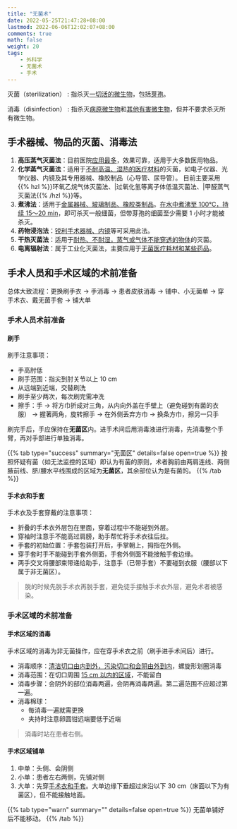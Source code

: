 ```yaml
---
title: "无菌术"
date: 2022-05-25T21:47:28+08:00
lastmod: 2022-06-06T12:02:07+08:00
comments: true
math: false
weight: 20
tags:
    - 外科学
    - 无菌术
    - 手术
---
```


灭菌（sterilization）
: 指杀灭<ins>一切活的微生物</ins>，包括<ins>芽孢</ins>。

消毒（disinfection）
: 指杀灭<ins>病原微生物</ins>和<ins>其他有害微生物</ins>，但并不要求杀灭所有微生物。

<!--more-->

## 手术器械、物品的灭菌、消毒法

1. **高压蒸气灭菌法**：目前医院<ins>应用最多</ins>，效果可靠，适用于大多数医用物品。
2. **化学蒸气灭菌法**：适用于<ins>不耐高温、湿热的医疗材料</ins>的灭菌，如电子仪器、光学仪器、内镜及其专用器械、橡胶制品（心导管、尿导管）。
    目前主要采用{{% hzl %}}环氧乙烷气体灭菌法、|过氧化氢等离子体低温灭菌法、|甲醛蒸气灭菌法{{% /hzl %}}等。
3. **煮沸法**：适用于<ins>金属器械、玻璃制品、橡胶类制品</ins>。<ins>在水中煮沸至 100℃，持续 15～20 min</ins>，即可杀灭一般细菌，但带芽孢的细菌至少需要 1 小时才能被杀灭。
4. **药物浸泡法**：<ins>锐利手术器械、内镜</ins>等可采用此法。
5. **干热灭菌法**：适用于<ins>耐热、不耐湿，蒸气或气体不能穿透的物体</ins>的灭菌。
6. **电离辐射法**：属于工业化灭菌法，主要应用于<ins>无菌医疗耗材和某些药品</ins>。

## 手术人员和手术区域的术前准备

总体大致流程：更换刷手衣 → 手消毒 → 患者皮肤消毒 → 铺中、小无菌单 → 穿手术衣、戴无菌手套 → 铺大单

### 手术人员术前准备

#### 刷手

刷手注意事项：

- 手高肘低
- 刷手范围：指尖到肘关节以上 10 cm
- 从远端到近端，交替刷洗
- 刷手至少两次，每次刷完需冲洗
- 擦手：手 → 将方巾折成对三角，从内向外盖在手壁上（避免碰到有菌的衣服） → 握著两角，旋转擦手 → 在外侧丢弃方巾 → 换条方巾，擦另一只手

刷完手后，手应保持在**无菌区**内。进手术间后用消毒液进行消毒，先消毒整个手臂，再对手部进行单独消毒。

{{% tab type="success" summary="无菌区" details=false open=true %}}
按照怀疑有菌（如无法监控的区域）即认为有菌的原则，术者胸前由两肩连线、两侧腋前线、脐/腰水平线围成的区域为**无菌区**，其余部位认为是有菌的。
{{% /tab %}}

#### 手术衣和手套

手术衣及手套穿戴的注意事项：

- 折叠的手术衣外层包在里面，穿着过程中不能碰到外层。
- 穿袖时注意手不能高过肩膀，助手帮忙将手术衣往后拉。
- 手套的初始位置：手套包装打开后，手掌朝上，拇指在外侧。
- 穿手套时手不能碰到手套外侧面，手套外侧面不能接触手套边缘。
- 两手交叉将腰部束带递给助手，注意手（已带手套）不要碰到衣服（腰部以下属于非无菌区）。

> 脱的时候先脱手术衣再脱手套，避免徒手接触手术衣外层，避免术者被感染。

### 手术区域的术前准备

#### 手术区域的消毒

手术区域的消毒为非无菌操作，应在穿手术衣之前（刷手进手术间后）进行。

- 消毒顺序：<ins>清洁切口由内到外，污染切口和会阴由外到内</ins>，螺旋形划圈消毒
- 消毒范围：在切口周围 <ins>15 cm 以内的区域</ins>，不能留白
- 消毒步骤：会阴外的部位消毒两遍，会阴再消毒两遍。第二遍范围不应超过第一遍。
- 消毒棉球：
    - 每消毒一遍就需更换
    <!-- - 端盘注意倾斜，避免污染的碘伏污染洁净的棉球 -->
    - 夹持时注意卵圆钳远端要低于近端

> 消毒时站在患者右侧。

#### 手术区域铺单

1. 中单：头侧、会阴侧
2. 小单：患者左右两侧，先铺对侧
3. 大单：先穿[手术衣和手套](#手术衣和手套)。大单边缘下垂超过床沿以下 30 cm（床面以下为有菌区），但不能接触地面。

{{% tab type="warn" summary="" details=false open=true %}}
无菌单铺好后不能移动。
{{% /tab %}}
